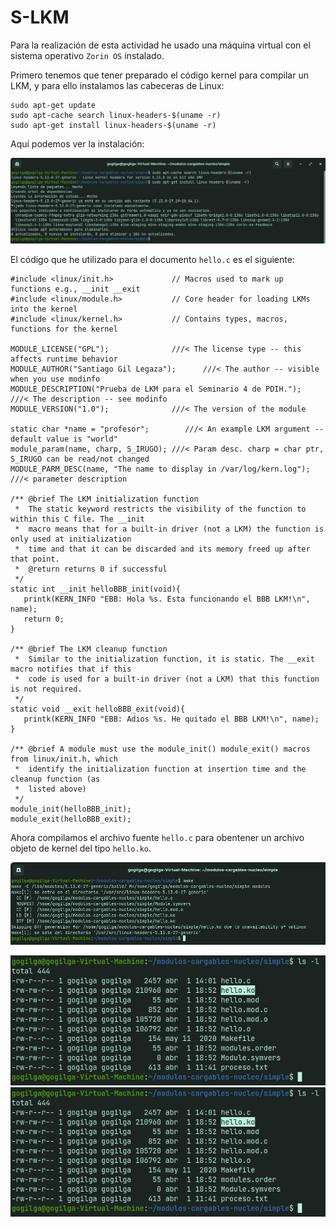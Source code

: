 # S-LKM

Para la realización de esta actividad he usado una máquina virtual con el sistema operativo ``Zorin OS`` instalado.

Primero tenemos que tener preparado el código kernel para compilar un LKM, y para ello instalamos las cabeceras de Linux:
~~~
sudo apt-get update
sudo apt-cache search linux-headers-$(uname -r)
sudo apt-get install linux-headers-$(uname -r)
~~~

Aquí podemos ver la instalación:

![Imagen de la instalación](img/InstalarCosas.jpg)

El código que he utilizado para el documento `hello.c` es el siguiente:

~~~
#include <linux/init.h>             // Macros used to mark up functions e.g., __init __exit
#include <linux/module.h>           // Core header for loading LKMs into the kernel
#include <linux/kernel.h>           // Contains types, macros, functions for the kernel

MODULE_LICENSE("GPL");              ///< The license type -- this affects runtime behavior
MODULE_AUTHOR("Santiago Gil Legaza");      ///< The author -- visible when you use modinfo
MODULE_DESCRIPTION("Prueba de LKM para el Seminario 4 de PDIH.");  ///< The description -- see modinfo
MODULE_VERSION("1.0");              ///< The version of the module

static char *name = "profesor";        ///< An example LKM argument -- default value is "world"
module_param(name, charp, S_IRUGO); ///< Param desc. charp = char ptr, S_IRUGO can be read/not changed
MODULE_PARM_DESC(name, "The name to display in /var/log/kern.log");  ///< parameter description

/** @brief The LKM initialization function
 *  The static keyword restricts the visibility of the function to within this C file. The __init
 *  macro means that for a built-in driver (not a LKM) the function is only used at initialization
 *  time and that it can be discarded and its memory freed up after that point.
 *  @return returns 0 if successful
 */
static int __init helloBBB_init(void){
   printk(KERN_INFO "EBB: Hola %s. Esta funcionando el BBB LKM!\n", name);
   return 0;
}

/** @brief The LKM cleanup function
 *  Similar to the initialization function, it is static. The __exit macro notifies that if this
 *  code is used for a built-in driver (not a LKM) that this function is not required.
 */
static void __exit helloBBB_exit(void){
   printk(KERN_INFO "EBB: Adios %s. He quitado el BBB LKM!\n", name);
}

/** @brief A module must use the module_init() module_exit() macros from linux/init.h, which
 *  identify the initialization function at insertion time and the cleanup function (as
 *  listed above)
 */
module_init(helloBBB_init);
module_exit(helloBBB_exit);
~~~

Ahora compilamos el archivo fuente `hello.c` para obentener un archivo objeto de kernel del tipo `hello.ko`.

![Imagen de la compilación](img/Make.jpg)

![Imagen mostrando el archivo](img/ls.jpg)
<img align="center" src="img/ls.jpg" alt="Imagen del análisis competitivo"/>